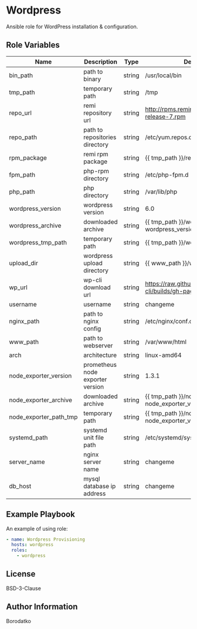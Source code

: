 Wordpress
=========

Ansible role for WordPress installation & configuration.


Role Variables
--------------
| Name | Description | Type | Default Value|
|------|-------------|------|---------|
| bin_path | path to binary  | string | /usr/local/bin |
| tmp_path | temporary path  | string | /tmp |
| repo_url | remi repository url | string | http://rpms.remirepo.net/enterprise/remi-release-7.rpm |
| repo_path | path to repositories directory | string | /etc/yum.repos.d |
| rpm_package | remi rpm package | string | {{ tmp_path }}/remi-release-7.rpm |
| fpm_path | php-rpm directory | string | /etc/php-fpm.d |
| php_path | php directory | string | /var/lib/php |
| wordpress_version | wordpress version | string | 6.0 |
| wordpress_archive | downloaded archive | string | {{ tmp_path }}/wordpress-{{ wordpress_version }}.tar.gz |
| wordpress_tmp_path | temporary path | string | {{ tmp_path }}/wordpress |
| upload_dir | wordpress upload directory | string | {{ www_path }}/wp-content/uploads |
| wp_url | wp-cli download url | string | https://raw.githubusercontent.com/wp-cli/builds/gh-pages/phar/wp-cli.phar |
| username | username | string | changeme |
| nginx_path | path to nginx config | string | /etc/nginx/conf.d |
| www_path | path to webserver | string | /var/www/html |
| arch | architecture  | string | linux-amd64 |
| node_exporter_version | prometheus node exporter version | string | 1.3.1 |
| node_exporter_archive | downloaded archive | string | {{ tmp_path }}/node_exporter-{{ node_exporter_version }}.{{ arch }}.tar.gz |
| node_exporter_path_tmp | temporary path | string | {{ tmp_path }}/node_exporter-{{ node_exporter_version }}.{{ arch }} |
| systemd_path | systemd unit file path | string | /etc/systemd/system |
| server_name | nginx server name | string | changeme |
| db_host | mysql database ip address | string | changeme |


Example Playbook
----------------

An example of using role:

```yaml
- name: Wordpress Provisioning
  hosts: wordpress
  roles:
    - wordpress
```


License
-------

BSD-3-Clause


Author Information
------------------

Borodatko
